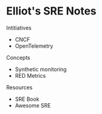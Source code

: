 # Elliot's SRE Notes 


Intitiatives 

- CNCF 
- OpenTelemetry


Concepts

- Synthetic monitoring 
- RED Metrics



Resources
 
- SRE Book
- Awesome SRE
